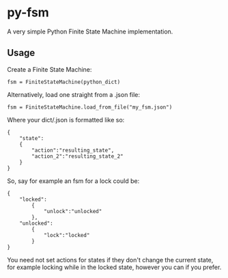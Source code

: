 # py-fsm

A very simple Python Finite State Machine implementation.

## Usage

Create a Finite State Machine:

```
fsm = FiniteStateMachine(python_dict)
```

Alternatively, load one straight from a .json file:

```
fsm = FiniteStateMachine.load_from_file("my_fsm.json")
```

Where your dict/.json is formatted like so:

```
{
	"state":
  	{
  		"action":"resulting_state",
  		"action_2":"resulting_state_2"
  	}
}
```

So, say for example an fsm for a lock could be:

```
{
	"locked":
		{
			"unlock":"unlocked"
		},
	"unlocked":
		{
			"lock":"locked"
		}
}
```

You need not set actions for states if they don't change the current state, for example locking while in the locked state, however you can if you prefer.
